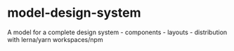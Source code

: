 # model-design-system
A model for a complete design system - components - layouts - distribution with lerna/yarn workspaces/npm
